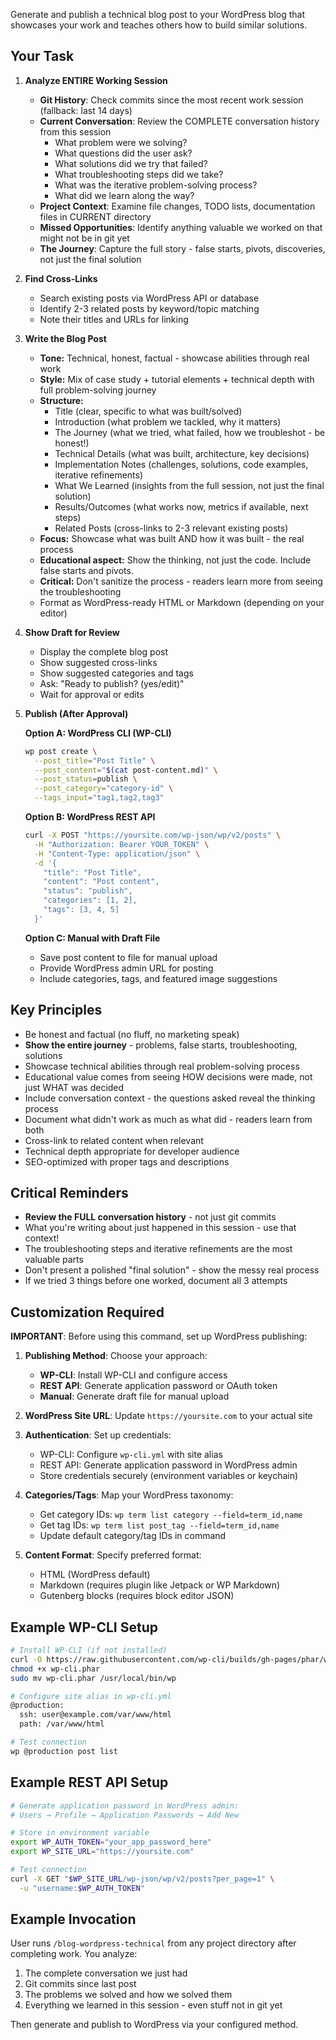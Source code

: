 Generate and publish a technical blog post to your WordPress blog that showcases your work and teaches others how to build similar solutions.

## Your Task

1. **Analyze ENTIRE Working Session**
   - **Git History**: Check commits since the most recent work session (fallback: last 14 days)
   - **Current Conversation**: Review the COMPLETE conversation history from this session
     - What problem were we solving?
     - What questions did the user ask?
     - What solutions did we try that failed?
     - What troubleshooting steps did we take?
     - What was the iterative problem-solving process?
     - What did we learn along the way?
   - **Project Context**: Examine file changes, TODO lists, documentation files in CURRENT directory
   - **Missed Opportunities**: Identify anything valuable we worked on that might not be in git yet
   - **The Journey**: Capture the full story - false starts, pivots, discoveries, not just the final solution

2. **Find Cross-Links**
   - Search existing posts via WordPress API or database
   - Identify 2-3 related posts by keyword/topic matching
   - Note their titles and URLs for linking

3. **Write the Blog Post**
   - **Tone:** Technical, honest, factual - showcase abilities through real work
   - **Style:** Mix of case study + tutorial elements + technical depth with full problem-solving journey
   - **Structure:**
     - Title (clear, specific to what was built/solved)
     - Introduction (what problem we tackled, why it matters)
     - The Journey (what we tried, what failed, how we troubleshot - be honest!)
     - Technical Details (what was built, architecture, key decisions)
     - Implementation Notes (challenges, solutions, code examples, iterative refinements)
     - What We Learned (insights from the full session, not just the final solution)
     - Results/Outcomes (what works now, metrics if available, next steps)
     - Related Posts (cross-links to 2-3 relevant existing posts)
   - **Focus:** Showcase what was built AND how it was built - the real process
   - **Educational aspect:** Show the thinking, not just the code. Include false starts and pivots.
   - **Critical:** Don't sanitize the process - readers learn more from seeing the troubleshooting
   - Format as WordPress-ready HTML or Markdown (depending on your editor)

4. **Show Draft for Review**
   - Display the complete blog post
   - Show suggested cross-links
   - Show suggested categories and tags
   - Ask: "Ready to publish? (yes/edit)"
   - Wait for approval or edits

5. **Publish (After Approval)**

   **Option A: WordPress CLI (WP-CLI)**
   ```bash
   wp post create \
     --post_title="Post Title" \
     --post_content="$(cat post-content.md)" \
     --post_status=publish \
     --post_category="category-id" \
     --tags_input="tag1,tag2,tag3"
   ```

   **Option B: WordPress REST API**
   ```bash
   curl -X POST "https://yoursite.com/wp-json/wp/v2/posts" \
     -H "Authorization: Bearer YOUR_TOKEN" \
     -H "Content-Type: application/json" \
     -d '{
       "title": "Post Title",
       "content": "Post content",
       "status": "publish",
       "categories": [1, 2],
       "tags": [3, 4, 5]
     }'
   ```

   **Option C: Manual with Draft File**
   - Save post content to file for manual upload
   - Provide WordPress admin URL for posting
   - Include categories, tags, and featured image suggestions

## Key Principles
- Be honest and factual (no fluff, no marketing speak)
- **Show the entire journey** - problems, false starts, troubleshooting, solutions
- Showcase technical abilities through real problem-solving process
- Educational value comes from seeing HOW decisions were made, not just WHAT was decided
- Include conversation context - the questions asked reveal the thinking process
- Document what didn't work as much as what did - readers learn from both
- Cross-link to related content when relevant
- Technical depth appropriate for developer audience
- SEO-optimized with proper tags and descriptions

## Critical Reminders
- **Review the FULL conversation history** - not just git commits
- What you're writing about just happened in this session - use that context!
- The troubleshooting steps and iterative refinements are the most valuable parts
- Don't present a polished "final solution" - show the messy real process
- If we tried 3 things before one worked, document all 3 attempts

## Customization Required

**IMPORTANT**: Before using this command, set up WordPress publishing:

1. **Publishing Method**: Choose your approach:
   - **WP-CLI**: Install WP-CLI and configure access
   - **REST API**: Generate application password or OAuth token
   - **Manual**: Generate draft file for manual upload

2. **WordPress Site URL**: Update `https://yoursite.com` to your actual site

3. **Authentication**: Set up credentials:
   - WP-CLI: Configure `wp-cli.yml` with site alias
   - REST API: Generate application password in WordPress admin
   - Store credentials securely (environment variables or keychain)

4. **Categories/Tags**: Map your WordPress taxonomy:
   - Get category IDs: `wp term list category --field=term_id,name`
   - Get tag IDs: `wp term list post_tag --field=term_id,name`
   - Update default category/tag IDs in command

5. **Content Format**: Specify preferred format:
   - HTML (WordPress default)
   - Markdown (requires plugin like Jetpack or WP Markdown)
   - Gutenberg blocks (requires block editor JSON)

## Example WP-CLI Setup

```bash
# Install WP-CLI (if not installed)
curl -O https://raw.githubusercontent.com/wp-cli/builds/gh-pages/phar/wp-cli.phar
chmod +x wp-cli.phar
sudo mv wp-cli.phar /usr/local/bin/wp

# Configure site alias in wp-cli.yml
@production:
  ssh: user@example.com/var/www/html
  path: /var/www/html

# Test connection
wp @production post list
```

## Example REST API Setup

```bash
# Generate application password in WordPress admin:
# Users → Profile → Application Passwords → Add New

# Store in environment variable
export WP_AUTH_TOKEN="your_app_password_here"
export WP_SITE_URL="https://yoursite.com"

# Test connection
curl -X GET "$WP_SITE_URL/wp-json/wp/v2/posts?per_page=1" \
  -u "username:$WP_AUTH_TOKEN"
```

## Example Invocation
User runs `/blog-wordpress-technical` from any project directory after completing work. You analyze:
1. The complete conversation we just had
2. Git commits since last post
3. The problems we solved and how we solved them
4. Everything we learned in this session - even stuff not in git yet

Then generate and publish to WordPress via your configured method.